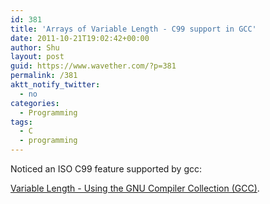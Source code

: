 ```yaml
---
id: 381
title: 'Arrays of Variable Length - C99 support in GCC'
date: 2011-10-21T19:02:42+00:00
author: Shu
layout: post
guid: https://www.wavether.com/?p=381
permalink: /381
aktt_notify_twitter:
  - no
categories:
  - Programming
tags:
  - C
  - programming
---
```

Noticed an ISO C99 feature supported by gcc:

[Variable Length - Using the GNU Compiler Collection
(GCC)](http://gcc.gnu.org/onlinedocs/gcc/Variable-Length.html).
